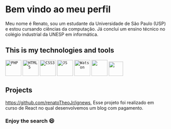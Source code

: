 # Bem vindo ao meu perfil
Meu nome é Renato, sou um estudante da Universidade de São Paulo (USP) e estou cursando ciências da computação. Já conclui um ensino técnico no colégio industrial da UNESP em informática.

## This is my technologies and tools
<code><img src="https://cdn.iconscout.com/icon/free/png-512/php-27-226042.png" width="50px" alt="PHP"/></code>
<code><img src="https://image.flaticon.com/icons/png/512/1216/1216733.png" width="50px" alt="HTML5"/></code>
<code><img src="https://i.pinimg.com/originals/7f/fd/20/7ffd20b2215bbea4531412826ce8399a.jpg" width="50px" alt="CSS3"/></code>
<code><img src="https://cdn.iconscout.com/icon/free/png-256/javascript-2752148-2284965.png" width="50px" alt="JS"/></code>
<code><img src="https://img2.gratispng.com/20180514/ujw/kisspng-watson-ibm-logo-encapsulated-postscript-5afa41366bbff4.5462186615263501344414.jpg" width="50px" alt="Watson"/></code>
<code><img src="https://upload.wikimedia.org/wikipedia/commons/thumb/archive/3/35/20190417225046%21The_C_Programming_Language_logo.svg/120px-The_C_Programming_Language_logo.svg.png" width="50px"/></code>
<code><img src="https://code.visualstudio.com/assets/updates/1_35/logo-stable.png" width="45px"/></code>


## Projects

https://github.com/renatoTheoJr/ignews, Esse projeto foi realizado em curso de React no qual desenvolvemos um blog com pagamento.

### Enjoy the search :smile:

<!---
renatoTheoJr/renatoTheoJr is a ✨ special ✨ repository because its `README.md` (this file) appears on your GitHub profile.
You can click the Preview link to take a look at your changes.
--->
    
